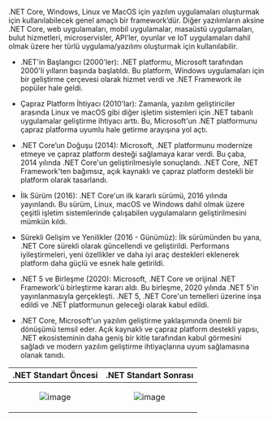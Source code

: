 
.NET Core, Windows, Linux ve MacOS için yazılım uygulamaları oluşturmak için kullanılabilecek genel amaçlı bir framework’dür. Diğer yazılımların aksine .NET Core, web uygulamaları, mobil uygulamalar, masaüstü uygulamaları,
bulut hizmetleri, microservisler, API’ler, oyunlar ve IoT uygulamaları dahil olmak üzere her türlü uygulama/yazılımı oluşturmak için kullanılabilir.

- .NET'in Başlangıcı (2000'ler): .NET platformu, Microsoft tarafından 2000'li yılların başında başlatıldı. Bu platform, Windows uygulamaları için bir geliştirme çerçevesi olarak hizmet verdi ve .NET Framework ile popüler hale geldi.

- Çapraz Platform İhtiyacı (2010'lar): Zamanla, yazılım geliştiriciler arasında Linux ve macOS gibi diğer işletim sistemleri için .NET tabanlı uygulamalar geliştirme ihtiyacı arttı. Bu, Microsoft'un .NET platformunu çapraz platforma 
uyumlu hale getirme arayışına yol açtı.

- .NET Core’un Doğuşu (2014): Microsoft, .NET platformunu modernize etmeye ve çapraz platform desteği sağlamaya karar verdi. Bu çaba, 2014 yılında .NET Core'un geliştirilmesiyle sonuçlandı. .NET Core, .NET Framework'ten bağımsız, 
açık kaynaklı ve çapraz platform destekli bir platform olarak tasarlandı.

- İlk Sürüm (2016): .NET Core'un ilk kararlı sürümü, 2016 yılında yayınlandı. Bu sürüm, Linux, macOS ve Windows dahil olmak üzere çeşitli işletim sistemlerinde çalışabilen uygulamaların geliştirilmesini mümkün kıldı.

- Sürekli Gelişim ve Yenilikler (2016 - Günümüz): İlk sürümünden bu yana, .NET Core sürekli olarak güncellendi ve geliştirildi. Performans iyileştirmeleri, yeni özellikler ve daha iyi araç destekleri eklenerek platform daha güçlü ve esnek hale getirildi.

- .NET 5 ve Birleşme (2020): Microsoft, .NET Core ve orijinal .NET Framework'ü birleştirme kararı aldı. Bu birleşme, 2020 yılında .NET 5'in yayınlanmasıyla gerçekleşti. .NET 5, .NET Core'un temelleri üzerine inşa edildi ve .NET platformunun geleceği olarak kabul edildi.

- .NET Core, Microsoft'un yazılım geliştirme yaklaşımında önemli bir dönüşümü temsil eder. Açık kaynaklı ve çapraz platform destekli yapısı, .NET ekosisteminin daha geniş bir kitle tarafından kabul görmesini sağladı ve modern yazılım geliştirme ihtiyaçlarına 
uyum sağlamasına olanak tanıdı.

| <center>.NET Standart Öncesi</center> | <center>.NET Standart Sonrası</center> |
| --- | --- |
|<p  align="center">![image](https://github.com/ilaydakosar/dotnet-core-tutorial/assets/55831435/a1f99731-1e5d-4320-84a2-c313ca4a6199)</p> |<p  align="center">![image](https://github.com/ilaydakosar/dotnet-core-tutorial/assets/55831435/ef9106e9-1e18-474d-a117-79e4733f2aa4) </p>

